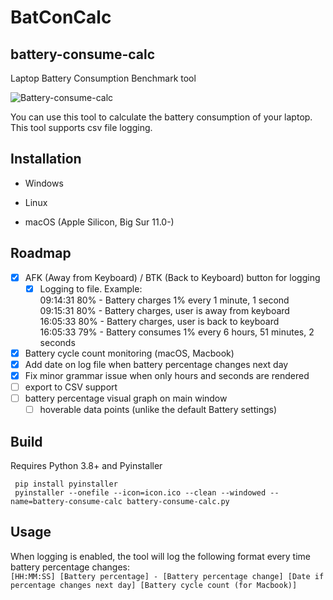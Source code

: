 # BatConCalc
## battery-consume-calc

Laptop Battery Consumption Benchmark tool

![Battery-consume-calc](https://i.imgur.com/d2H1aXQ.png)

You can use this tool to calculate the battery consumption of your laptop. This tool supports csv file logging.

## Installation

- Windows

- Linux

- macOS (Apple Silicon, Big Sur 11.0-)

## Roadmap

- [x] AFK (Away from Keyboard) / BTK (Back to Keyboard) button for logging
  - [x] Logging to file. Example:  
          09:14:31 80% - Battery charges 1% every 1 minute, 1 second  
          09:15:31 80% - Battery charges, user is away from keyboard  
          16:05:33 80% - Battery charges, user is back to keyboard  
          16:05:33 79% - Battery consumes 1% every 6 hours, 51 minutes, 2 seconds  
- [x] Battery cycle count monitoring (macOS, Macbook)
- [x] Add date on log file when battery percentage changes next day
- [x] Fix minor grammar issue when only hours and seconds are rendered
- [ ] export to CSV support
- [ ] battery percentage visual graph on main window
  - [ ] hoverable data points (unlike the default Battery settings)

## Build

Requires Python 3.8+ and Pyinstaller

     pip install pyinstaller
     pyinstaller --onefile --icon=icon.ico --clean --windowed --name=battery-consume-calc battery-consume-calc.py

## Usage

When logging is enabled, the tool will log the following format every time battery percentage changes:\
     `[HH:MM:SS] [Battery percentage] - [Battery percentage change] [Date if percentage changes next day] [Battery cycle count (for Macbook)]`
